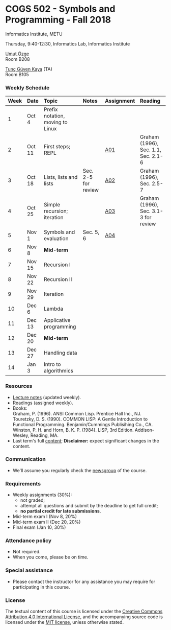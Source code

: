 # COGS 502 - Symbols and Programming - Fall 2018
Informatics Institute, METU

Thursday, 9:40-12:30, Informatics Lab, Informatics Institute

[Umut Özge](https://umutozge.github.io)  
Room B208

[Tunç Güven Kaya](mailto:tuncgk@gmail.com) (TA)  
Room B105

### Weekly Schedule

|Week| Date   | Topic | Notes | Assignment | Reading
:---|:---|:---|:---|:---|:--- 
1   | Oct 4  | Prefix notation, moving to Linux | 
2   | Oct 11 | First steps; REPL |  | [A01](assignments/cogs502-assignment-01.pdf) | Graham (1996), Sec. 1.1, Sec. 2.1-6| 
3   | Oct 18 | Lists, lists and lists | Sec. 2-5 for review | [A02](assignments/cogs502-assignment-02.pdf) | Graham (1996), Sec. 2.5-7 | 
4   | Oct 25 | Simple recursion; iteration |  | [A03](assignments/cogs502-assignment-03.pdf)  | Graham (1996), Sec. 3.1-3 for review |
5   | Nov 1  | Symbols and evaluation | Sec. 5, 6  | [A04](assignments/cogs502-assignment-04.pdf)|
6   | Nov 8  | **Mid-term** | |            <!---[A05](assignments/cogs502-assignment-05.pdf)--> | 
7   | Nov 15 | Recursion I | |             <!---[A06](assignments/cogs502-assignment-06.pdf)--> | 
8   | Nov 22 | Recursion II | |            <!---[A07](assignments/cogs502-assignment-07.pdf)--> | 
9   | Nov 29 | Iteration | |               <!---[A08](assignments/cogs502-assignment-08.pdf)--> | 
10  | Dec 6  | Lambda | |                  <!---[A09](assignments/cogs502-assignment-09.pdf)--> | 
11  | Dec 13 | Applicative programming | | <!---[A10](assignments/cogs502-assignment-10.pdf)--> | 
12  | Dec 20 | **Mid-term** | |            <!---[A11](assignments/cogs502-assignment-11.pdf)--> | 
13  | Dec 27 | Handling data  | |          <!---[A12](assignments/cogs502-assignment-12.pdf)--> | 
14  | Jan 3  | Intro to algorithmics | |   <!---[A13](assignments/cogs502-assignment-13.pdf)--> | 

### Resources 

* [Lecture notes](notes/cogs502-lecture-notes.pdf) (updated weekly).
* Readings (assigned weekly).
* Books:  
	Graham, P. (1996). ANSI Common Lisp. Prentice Hall Inc., NJ.  
	Touretzky, D. S. (1990). COMMON LISP: A Gentle Introduction to Functional Programming. Benjamin/Cummings Publisihing Co., CA.  
	Winston, P. H. and Horn, B. K. P. (1984). LISP, 3rd Edition. Addison-Wesley, Reading, MA.  
* Last term's full [content](var/symbols-and-programming-2018-Spring.zip); **Disclaimer:** expect significant changes in the content.

### Communication

* We'll assume you regularly check the [newsgroup](https://groups.google.com/forum/#!forum/metu-cogs-502-symbols-and-programming) of the course.

### Requirements

* Weekly assignments (30%): 
	- not graded; 
	- attempt all questions and submit by the deadline to get full credit;
	- **no partial credit for late submissions**.
* Mid-term exam I (Nov 8, 20%)
* Mid-term exam II (Dec 20, 20%)
* Final exam (Jan 10, 30%)

### Attendance policy

* Not required.
* When you come, please be on time.

### Special assistance

* Please contact the instructor for any assistance you may require for participating in this course.

### License
The textual content of this course is licensed under the [Creative Commons Attribution 4.0 International License](https://creativecommons.org/licenses/by/4.0/), and the accompanying source code is licensed under the [MIT license](http://opensource.org/licenses/mit-license.php), unless otherwise stated.
